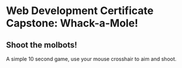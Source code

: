 # Web Development Certificate Capstone: Whack-a-Mole!

## Shoot the molbots!
A simple 10 second game, use your mouse crosshair to aim and shoot.
